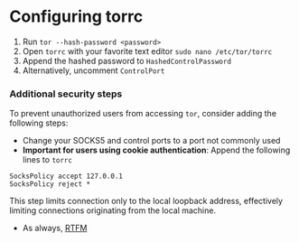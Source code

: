 # Configuring torrc
1. Run `tor --hash-password <password>`
2. Open `torrc` with your favorite text editor `sudo nano /etc/tor/torrc`
3. Append the hashed password to `HashedControlPassword`
4. Alternatively, uncomment `ControlPort`
### Additional security steps
To prevent unauthorized users from accessing `tor`, consider adding the following steps:
- Change your SOCKS5 and control ports to a port not commonly used
- **Important for users using cookie authentication**: Append the following lines to `torrc`
```
SocksPolicy accept 127.0.0.1
SocksPolicy reject *
```
This step limits connection only to the local loopback address, effectively limiting connections originating from the local machine.
- As always, [RTFM](https://tor.void.gr/docs/tor-manual.html.en)
